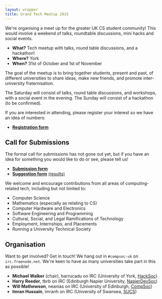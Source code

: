 ```yaml
---
layout: wrapper
title: Grand Tech Meetup 2015
---
```


We're organising a meet up for the greater UK CS student community!
This would involve a weekend of talks, roundtable discussions, mini
hacks and social events.

- **What?** Tech meetup with talks, round table discussions, and a
  hackathon!
- **Where?** York
- **When?** 31st of October and 1st of November

The goal of the meetup is to bring together students, present and
past, of different universities to share ideas, make new friends, and
promote inter-university fraternisation.

The Saturday will consist of talks, round table discussions, and
workshops, with a social event in the evening. The Sunday will consist
of a hackathon (to be confirmed).

If you are interested in attending, please register your interest so
we have an idea of numbers:

- **[Registration form](http://bit.ly/gtmu15-signup)** 

Call for Submissions
--------------------

The formal call for submissions has not gone out yet, but if you have
an idea for something you would like to do or see, please tell us!

- **[Submission form](https://goo.gl/3tVqnF)**
- **[Suggestion form](https://goo.gl/fHTR09)** [(results)](https://goo.gl/RDGtBY)

We welcome and encourage contributions from all areas of
computing-related tech, including but not limited to:

- Computer Science
- Mathematics (especially as relating to CS)
- Computer Hardware and Electronics
- Software Engineering and Programming
- Cultural, Social, and Legal Ramifications of Technology
- Employment, Internships, and Placements
- Running a University Technical Society

Organisation
------------

Want to get involved? Get in touch! We hang out in `#compsoc-uk` on
`irc.freenode.net`. We're keen to have as many universities take part
in this as possible!

- **Michael Walker** (chair), barrucadu on IRC (University of York,
  [HackSoc](http://hacksoc.org/))
- **Harry Reeder**, tbrb on IRC (Edinburgh Napier University,
  [NapierDevSoc](http://napierdevsoc.uk/))
- **Will Mathewson**, neanias on IRC (University of Edinburgh,
  [CompSoc](http://comp-soc.com/))
- **Imran Hussain**, imranh on IRC (University of Swansea,
  [SUCS](https://sucs.org/))

